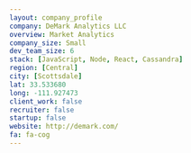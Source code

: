 ```yaml
---
layout: company_profile
company: DeMark Analytics LLC
overview: Market Analytics
company_size: Small
dev_team_size: 6
stack: [JavaScript, Node, React, Cassandra]
region: [Central]
city: [Scottsdale]
lat: 33.533680
long: -111.927473
client_work: false
recruiter: false
startup: false
website: http://demark.com/
fa: fa-cog
---
```


